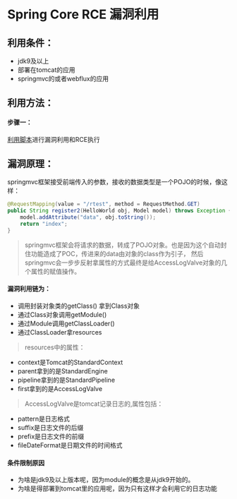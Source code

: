 # Spring Core RCE 漏洞利用

## 利用条件：

- jdk9及以上
- 部署在tomcat的应用
- springmvc的或者webflux的应用

## 利用方法：

#### 步骤一：

[利用脚本](https://github.com/user-error-404/WIKI-POC/blob/main/Wiki/开发框架漏洞/Spring/Spring4Shell(CVE-2022-22965)/file/spring-core-rce.py)进行漏洞利用和RCE执行

## 漏洞原理：

springmvc框架接受前端传入的参数，接收的数据类型是一个POJO的时候，像这样：
```java
@RequestMapping(value = "/rtest", method = RequestMethod.GET)
public String register2(HelloWorld obj, Model model) throws Exception {
    model.addAttribute("data", obj.toString());
    return "index";
}
```
> springmvc框架会将请求的数据，转成了POJO对象。也是因为这个自动封住功能造成了POC，传进来的data由对象的class作为引子， 然后springmvc会一步步反射拿属性的方式最终是给AccessLogValve对象的几个属性的赋值操作。  
#### 漏洞利用链为：
- 调用封装对象类的getClass() 拿到Class对象
- 通过Class对象调用getModule()
- 通过Module调用getClassLoader()
- 通过ClassLoader拿resources

> resources中的属性：
- context是Tomcat的StandardContext
- parent拿到的是StandardEngine
- pipeline拿到的是StandardPipeline
- first拿到的是AccessLogValve

> AccessLogValve是tomcat记录日志的,属性包括：
- pattern是日志格式
- suffix是日志文件的后缀
- prefix是日志文件的前缀
- fileDateFormat是日期文件的时间格式

#### 条件限制原因
- 为啥是jdk9及以上版本呢，因为module的概念是从jdk9开始的。
- 为啥是得部署到tomcat里的应用呢，因为只有这样才会利用它的日志功能